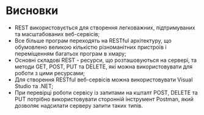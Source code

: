 # Висновки

- REST використовується для створення легковажних, підтримуваних та масштабованих веб-сервісів;
- Все більше програм переходять на RESTful архітектуру, що обумовлено великою кількістю різноманітних пристроїв і переміщенням багатьох програм в хмару;
- Основні складові REST - ресурси, що розташовуються на сервері, та методи GET, POST, PUT та DELETE, які можна використовувати для роботи з цими ресурсами;
- Для створення RESTful веб-сервісів можна використовувати Visual Studio та .NET;
- При перевірці роботи сервісу із запитами на кшталт POST, DELETE та PUT потрібно використовувати сторонній інструмент Postman, який дозволяє надсилати серверу запити таких типів.

